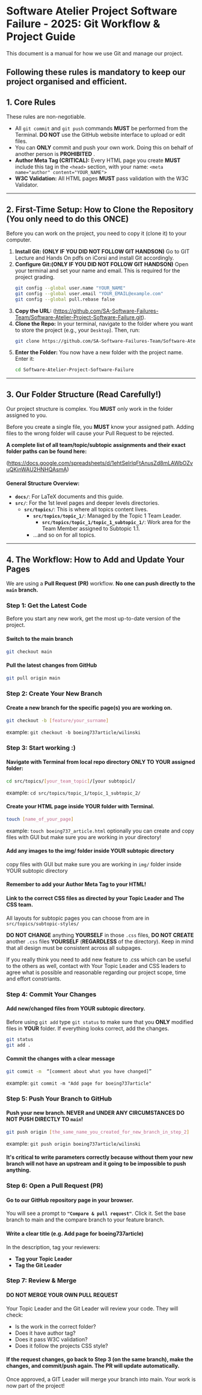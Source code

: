 # Software Atelier Project Software Failure - 2025: Git Workflow & Project Guide

This document is a manual for how we use Git and manage our project.

Following these rules is mandatory to keep our project organised and efficient.
---

## 1. Core Rules

These rules are non-negotiable.

* All `git commit` and `git push` commands **MUST** be performed from the Terminal. **DO NOT** use the GitHub website interface to upload or edit files.
* You can **ONLY** commit and push your own work. Doing this on behalf of another person is **PROHIBITED** .
* **Author Meta Tag (CRITICAL):** Every HTML page you create **MUST** include this tag in the `<head>` section, with your name:
    `<meta name="author" content="YOUR_NAME">`
* **W3C Validation:** All HTML pages **MUST** pass validation with the W3C Validator.
---

## 2. First-Time Setup: How to Clone the Repository (You only need to do this **ONCE**)

Before you can work on the project, you need to copy it (clone it) to your computer.

1.  **Install Git: (ONLY IF YOU DID NOT FOLLOW GIT HANDSON)** Go to GIT Lecture and Hands On pdfs on iCorsi and install Git accordingly.
2.  **Configure Git:(ONLY IF YOU DID NOT FOLLOW GIT HANDSON)** Open your terminal and set your name and email. This is required for the project grading.
    ```bash
    git config --global user.name "YOUR_NAME"
    git config --global user.email "YOUR_EMAIL@example.com"
    git config --global pull.rebase false
    ```
3.  **Copy the URL:** (https://github.com/SA-Software-Failures-Team/Software-Atelier-Project-Software-Failure.git).
4.  **Clone the Repo:** In your terminal, navigate to the folder where you want to store the project (e.g., your `Desktop`). Then, run:
    ```bash
    git clone https://github.com/SA-Software-Failures-Team/Software-Atelier-Project-Software-Failure.git
    ```
5.  **Enter the Folder:** You now have a new folder with the project name. Enter it:
    ```bash
    cd Software-Atelier-Project-Software-Failure
    ```

---

## 3. Our Folder Structure (Read Carefully!)

Our project structure is complex. You **MUST** only work in the folder assigned to you.

Before you create a single file, you **MUST** know your assigned path. Adding files to the wrong folder will cause your Pull Request to be rejected.

**A complete list of all team/topic/subtopic assignments and their exact folder paths can be found here:**

(https://docs.google.com/spreadsheets/d/1ehtSelrlqFtAnusZd8mLAWbOZvuQKinWAU2HNHQAsmA)

#### General Structure Overview:

* **`docs/`**: For LaTeX documents and this guide.
* **`src/`**: For the 1st level pages and deeper levels directories.
  * **`src/topics/`**: This is where all topics content lives.
    * **`src/topics/topic_1/`**: Managed by the Topic 1 Team Leader.
       * **`src/topics/topic_1/topic_1_subtopic_1/`**: Work area for the Team Member assigned to Subtopic 1.1.
    * ...and so on for all topics.

---

## 4. The Workflow: How to Add and Update Your Pages

We are using a **Pull Request (PR)** workflow. **No one can push directly to the `main` branch.**

### Step 1: Get the Latest Code

Before you start any new work, get the most up-to-date version of the project.

#### Switch to the main branch
   ```bash
git checkout main    
   ```

#### Pull the latest changes from GitHub
   ```bash
git pull origin main
   ```

### Step 2: Create Your New Branch

#### Create a new branch for the specific page(s) you are working on.
   ```bash
git checkout -b [feature/your_surname]
   ```
example: `git checkout -b boeing737article/wilinski`

### Step 3: Start working :)

#### Navigate with Terminal from local repo directory ONLY TO YOUR assigned folder:
   ```bash
cd src/topics/[your_team_topic]/[your subtopic]/
   ```
example: `cd src/topics/topic_1/topic_1_subtopic_2/`

#### Create your HTML page inside YOUR folder with Terminal.
   ```bash
touch [name_of_your_page]
   ```
example: `touch boeing737_article.html`
optionally you can create and copy files with GUI but make sure you are working in your directory!

#### Add any images to the img/ folder inside YOUR subtopic directory
copy files with GUI but make sure you are working in `img/` folder inside YOUR subtopic directory

#### Remember to add your Author Meta Tag to your HTML!

#### Link to the correct CSS files as directed by your Topic Leader and The CSS team. 
All layouts for subtopic pages you can choose from are in `src/topics/subtopic-styles/`

**DO NOT CHANGE**  anything **YOURSELF**  in those `.css` files, **DO NOT CREATE**  another `.css` files **YOURSELF** (**REGARDLESS** of the directory). Keep in mind that all design must be consistent across all subpages.

If you really think you need to add new feature to .css which can be useful to the others as well, contact with Your Topic Leader and CSS leaders to agree what is possible and reasonable regarding our project scope, time and effort constriants.

### Step 4: Commit Your Changes

#### Add new/changed files from YOUR subtopic directory. 
Before using `git add` type `git status` to make sure that you **ONLY** modified files in **YOUR** folder. If everything looks correct, add the changes.
   ```bash
git status
git add . 
   ```

#### Commit the changes with a clear message 
   ```bash
git commit -m  “[comment about what you have changed]”
   ```
example: `git commit -m "Add page for boeing737article"`

### Step 5: Push Your Branch to GitHub

#### Push your new branch. **NEVER and UNDER ANY CIRCUMSTANCES DO NOT PUSH DIRECTLY TO `main`**!
   ```bash
git push origin [the_same_name_you_created_for_new_branch_in_step_2]
   ```
example: `git push origin boeing737article/wilinski`

#### It's critical to write parameters correctly because without them your new branch will not have an upstream and it going to be impossible to push anything.

### Step 6: Open a Pull Request (PR)

#### Go to our GitHub repository page in your browser.
You will see a prompt to **`"Compare & pull request"`**. Click it.
Set the base branch to main and the compare branch to your feature branch.
#### Write a clear title (e.g. Add page for boeing737article)
In the description, tag your reviewers:
- **Tag your Topic Leader**
- **Tag the Git Leader**

### Step 7: Review & Merge

#### DO NOT MERGE YOUR OWN PULL REQUEST
Your Topic Leader and the Git Leader will review your code. They will check:
- Is the work in the correct folder?
- Does it have author tag?
- Does it pass W3C validation?
- Does it follow the projects CSS style?

#### If the request changes, go back to Step 3 (on the same branch), make the changes, and commit/push again. The PR will update automatically. 
Once approved, a GIT Leader will merge your branch into main. Your work is now part of the project!




